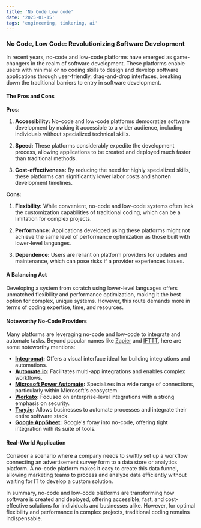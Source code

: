 ```yaml
---
title: 'No Code Low code'
date: '2025-01-15'
tags: 'engineering, tinkering, ai'
---
```


### No Code, Low Code: Revolutionizing Software Development

In recent years, no-code and low-code platforms have emerged as game-changers in the realm of software development. These platforms enable users with minimal or no coding skills to design and develop software applications through user-friendly, drag-and-drop interfaces, breaking down the traditional barriers to entry in software development.

#### The Pros and Cons

**Pros:**

1. **Accessibility:** No-code and low-code platforms democratize software development by making it accessible to a wider audience, including individuals without specialized technical skills.
   
2. **Speed:** These platforms considerably expedite the development process, allowing applications to be created and deployed much faster than traditional methods.
   
3. **Cost-effectiveness:** By reducing the need for highly specialized skills, these platforms can significantly lower labor costs and shorten development timelines.

**Cons:**

1. **Flexibility:** While convenient, no-code and low-code systems often lack the customization capabilities of traditional coding, which can be a limitation for complex projects.
   
2. **Performance:** Applications developed using these platforms might not achieve the same level of performance optimization as those built with lower-level languages.
   
3. **Dependence:** Users are reliant on platform providers for updates and maintenance, which can pose risks if a provider experiences issues.

#### A Balancing Act

Developing a system from scratch using lower-level languages offers unmatched flexibility and performance optimization, making it the best option for complex, unique systems. However, this route demands more in terms of coding expertise, time, and resources.

#### Noteworthy No-Code Providers

Many platforms are leveraging no-code and low-code to integrate and automate tasks. Beyond popular names like [Zapier](https://zapier.com) and [IFTTT](https://ifttt.com/explore), here are some noteworthy mentions:

- **[Integromat](https://www.make.com/en):** Offers a visual interface ideal for building integrations and automations.
- **[Automate.io](http://automate.io/):** Facilitates multi-app integrations and enables complex workflows.
- **[Microsoft Power Automate](https://make.powerautomate.com/):** Specializes in a wide range of connections, particularly within Microsoft's ecosystem.
- **[Workato](https://www.workato.com/):** Focused on enterprise-level integrations with a strong emphasis on security.
- **[Tray.io](http://tray.io/):** Allows businesses to automate processes and integrate their entire software stack.
- **[Google AppSheet](https://about.appsheet.com/home/):** Google's foray into no-code, offering tight integration with its suite of tools.

#### Real-World Application

Consider a scenario where a company needs to swiftly set up a workflow connecting an advertisement survey form to a data store or analytics platform. A no-code platform makes it easy to create this data funnel, allowing marketing teams to process and analyze data efficiently without waiting for IT to develop a custom solution.

In summary, no-code and low-code platforms are transforming how software is created and deployed, offering accessible, fast, and cost-effective solutions for individuals and businesses alike. However, for optimal flexibility and performance in complex projects, traditional coding remains indispensable.
